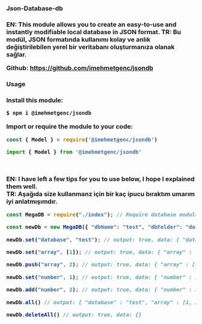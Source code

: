 <h3>Json-Database-db<h3>

EN: This module allows you to create an easy-to-use and instantly modifiable local database in JSON format.
TR: Bu modül, JSON formatında kullanımı kolay ve anlık değiştirilebilen yerel bir veritabanı oluşturmanıza olanak sağlar.

Github: https://github.com/imehmetgenc/jsondb

<h3>Usage<h3>
Install this module:

```bash
$ npm i @imehmetgenc/jsondb
```

Import or require the module to your code:
```js
const { Model } = require('@imehmetgenc/jsondb')
```

```js
import { Model } from '@imehmetgenc/jsondb'

```
<br>

EN: I have left a few tips for you to use below, I hope I explained them well.<br>
TR: Aşağıda size kullanmanz için bir kaç ipucu bıraktım umarım iyi anlatmışımdır.

```js
const MegaDB = require("./index"); // Require database module

const newDb = new MegaDB({ "dbName": "test", "dbFolder": "database", "noBlankData": true, "readable": true }); // Create database

newDb.set("database", "test"); // output: true, data: { "database" : "test" }

newDb.set("array", [1]); // output: true, data: { "array" : [1] }

newDb.push("array", 2); // output: true, data: { "array" : [1, 2] }

newDb.set("number", 1); // output: true, data: { "number" : 1 }

newDb.add("number", 2); // output: true, data: { "number" : 3 }

newDb.all() // output: { "database" : "test", "array" : [1, 2], "number" : 3 }

newDb.deleteAll() // output: true, data: {}
```
